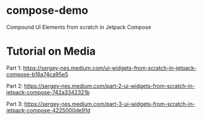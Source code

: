 # compose-demo
Compound UI Elements from scratch in Jetpack Compose

# Tutorial on Media
Part 1:
https://sergey-nes.medium.com/ui-widgets-from-scratch-in-jetpack-compose-b16a74ca95e5

Part 2:
https://sergey-nes.medium.com/part-2-ui-widgets-from-scratch-in-jetpack-compose-742a3342321b

Part 3:
https://sergey-nes.medium.com/part-3-ui-widgets-from-scratch-in-jetpack-compose-4225000de91d
